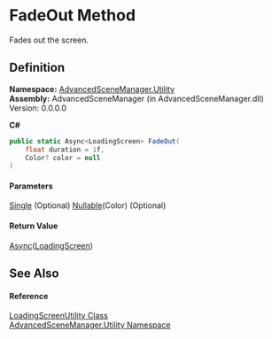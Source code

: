 # FadeOut Method

Fades out the screen.

## Definition

**Namespace:** [AdvancedSceneManager.Utility](N_AdvancedSceneManager_Utility.md)\
**Assembly:** AdvancedSceneManager (in AdvancedSceneManager.dll) Version: 0.0.0.0

**C#**

```c#
public static Async<LoadingScreen> FadeOut(
	float duration = 1f,
	Color? color = null
)
```

#### Parameters

&#x20; [Single](https://learn.microsoft.com/dotnet/api/system.single)  (Optional)   [Nullable](https://learn.microsoft.com/dotnet/api/system.nullable-1)(Color)  (Optional)&#x20;

#### Return Value

[Async](T_AdvancedSceneManager_Utility_Async_1.md)([LoadingScreen](T_AdvancedSceneManager_Loading_LoadingScreen.md))

## See Also

#### Reference

[LoadingScreenUtility Class](T_AdvancedSceneManager_Utility_LoadingScreenUtility.md)\
[AdvancedSceneManager.Utility Namespace](N_AdvancedSceneManager_Utility.md)
